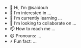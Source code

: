 - 👋 Hi, I’m @saidouh
- 👀 I’m interested in ...
- 🌱 I’m currently learning ...
- 💞️ I’m looking to collaborate on ...
- 📫 How to reach me ...
- 😄 Pronouns: ...
- ⚡ Fun fact: ...

<!---
saidouh/saidouh is a ✨ special ✨ repository because its `README.md` (this file) appears on your GitHub profile.
You can click the Preview link to take a look at your changes.
--->
